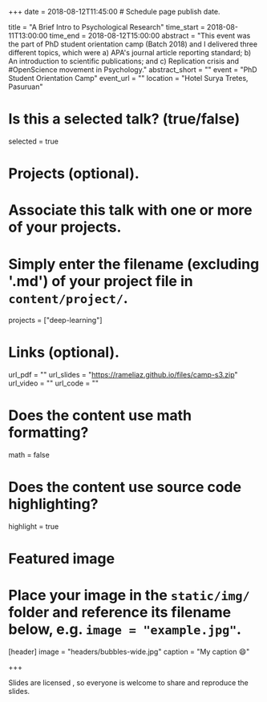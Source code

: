 +++
date = 2018-08-12T11:45:00  # Schedule page publish date.

title = "A Brief Intro to Psychological Research"
time_start = 2018-08-11T13:00:00
time_end = 2018-08-12T15:00:00
abstract = "This event was the part of PhD student orientation camp (Batch 2018) and I delivered three different topics, which were a) APA's journal article reporting standard; b) An introduction to scientific publications; and c) Replication crisis and #OpenScience movement in Psychology."
abstract_short = ""
event = "PhD Student Orientation Camp"
event_url = ""
location = "Hotel Surya Tretes, Pasuruan"

# Is this a selected talk? (true/false)
selected = true

# Projects (optional).
#   Associate this talk with one or more of your projects.
#   Simply enter the filename (excluding '.md') of your project file in `content/project/`.
projects = ["deep-learning"]

# Links (optional).
url_pdf = ""
url_slides = "https://rameliaz.github.io/files/camp-s3.zip"
url_video = ""
url_code = ""

# Does the content use math formatting?
math = false

# Does the content use source code highlighting?
highlight = true

# Featured image
# Place your image in the `static/img/` folder and reference its filename below, e.g. `image = "example.jpg"`.
[header]
image = "headers/bubbles-wide.jpg"
caption = "My caption :smile:"

+++

Slides are licensed [<i class="fab fa-creative-commons"></i>](https://creativecommons.org), so everyone is welcome to share and reproduce the slides.
